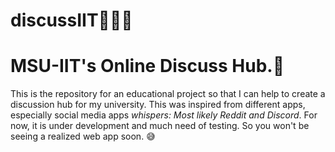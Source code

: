 # discussIIT:rocket::speech_balloon::thought_balloon:
# MSU-IIT's Online Discuss Hub.:school:
This is the repository for an educational project so that I can help to create a discussion hub for my university. 
This was inspired from different apps, especially social media apps *whispers: Most likely Reddit and Discord*. 
For now, it is under development and much need of testing. So you won't be seeing a realized web app soon. :sweat_smile:

